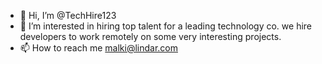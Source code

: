 - 👋 Hi, I’m @TechHire123
- 👀 I’m interested in hiring top talent for a leading technology co. we hire developers to work remotely on some very interesting projects. 
- 📫 How to reach me malki@lindar.com

<!---
TechHire123/TechHire123 is a ✨ special ✨ repository because its `README.md` (this file) appears on your GitHub profile.
You can click the Preview link to take a look at your changes.
--->
